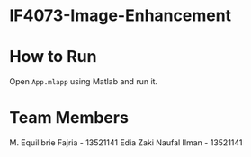 # IF4073-Image-Enhancement

# How to Run
Open `App.mlapp` using Matlab and run it.

# Team Members
M. Equilibrie Fajria - 13521141
Edia Zaki Naufal Ilman - 13521141